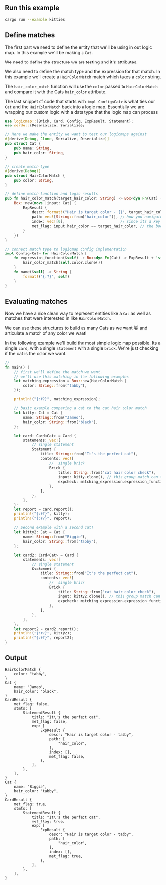 ## Run this example

```bash
cargo run --example kitties
```

## Define matches

The first part we need to define the entity that we'll be using in out logic map. In this example we'll be making a `Cat`.

We need to define the structure we are testing and it's attributes.

We also need to define the match type and the expression for that match. In this example we'll create a `HairColorMatch` match which takes a `color` string.

The `hair_color_match` function will use the `color` passed to `HairColorMatch` and compare it with the Cats `hair_color` attribute.

The last snippet of code that starts with `impl Config<Cat>` is what ties our `Cat` and the `HairColorMatch` back into a logic map. Essentially we are wrapping our custom logic with a data type that the logic map can process

```rust
use logicmap::{Brick, Card, Config, ExpResult, Statement};
use serde::{Deserialize, Serialize};

// Here we make the entity we want to test our logicmaps against
#[derive(Debug, Clone, Serialize, Deserialize)]
pub struct Cat {
    pub name: String,
    pub hair_color: String,
}

// create match type
#[derive(Debug)]
pub struct HairColorMatch {
    pub color: String,
}

// define match function and logic results
pub fn hair_color_match(target_hair_color: String) -> Box<dyn Fn(Cat) -> ExpResult + 'static> {
    Box::new(move |input: Cat| {
        ExpResult {
            descr: format!("Hair is target color - {}", target_hair_color), // a desciption of the match
            path: vec![String::from("hair_color")], // how you navigate to the answer
            index: vec![0],                         // since its a key value and not in a list
            met_flag: input.hair_color == target_hair_color, // the boolean test and result
        }
    })
}

// connect match type to logicmap Config implementation
impl Config<Cat> for HairColorMatch {
    fn expression_function(&self) -> Box<dyn Fn(Cat) -> ExpResult + 'static> {
        hair_color_match(self.color.clone())
    }
    fn name(&self) -> String {
        format!("{:?}", self)
    }
}
```

## Evaluating matches

Now we have a nice clean way to represent entities like a `Cat` as well as matches that were interested in like `HairColorMatch`.

We can use these structures to build as many Cats as we want 😺 and articulate a match of any color we want!

In the following example we'll build the most simple logic map possible. Its a single `card`, with a single `statement` with a single `brick`. We're just checking if the cat is the color we want.

```rust
//
fn main() {
    // first we'll define the match we want.
    // we'll use this matching in the following examples
    let matching_expression = Box::new(HairColorMatch {
        color: String::from("tabby"),
    });

    println!("{:#?}", matching_expression);

    // basic example comparing a cat to the cat hair color match
    let kitty: Cat = Cat {
        name: String::from("Jameo"),
        hair_color: String::from("black"),
    };

    let card: Card<Cat> = Card {
        statements: vec![
            // single statement
            Statement {
                title: String::from("It's the perfect cat"),
                contents: vec![
                    //  single brick
                    Brick {
                        title: String::from("cat hair color check"),
                        input: kitty.clone(), // this group match can't use any class above...
                        expcheck: matching_expression.expression_function(),
                    },
                ],
            },
        ],
    };
    let report = card.report();
    println!("{:#?}", kitty);
    println!("{:#?}", report);

    // Second example with a second cat!
    let kitty2: Cat = Cat {
        name: String::from("Biggie"),
        hair_color: String::from("tabby"),
    };

    let card2: Card<Cat> = Card {
        statements: vec![
            // single statement
            Statement {
                title: String::from("It's the perfect cat"),
                contents: vec![
                    //  single brick
                    Brick {
                        title: String::from("cat hair color check"),
                        input: kitty2.clone(), // this group match can't use any class above...
                        expcheck: matching_expression.expression_function(),
                    },
                ],
            },
        ],
    };
    let report2 = card2.report();
    println!("{:#?}", kitty2);
    println!("{:#?}", report2);
}
```

## Output

```
HairColorMatch {
    color: "tabby",
}
Cat {
    name: "Jameo",
    hair_color: "black",
}
CardResult {
    met_flag: false,
    stmts: [
        StatementResult {
            title: "It\'s the perfect cat",
            met_flag: false,
            exp: [
                ExpResult {
                    descr: "Hair is target color - tabby",
                    path: [
                        "hair_color",
                    ],
                    index: [],
                    met_flag: false,
                },
            ],
        },
    ],
}
Cat {
    name: "Biggie",
    hair_color: "tabby",
}
CardResult {
    met_flag: true,
    stmts: [
        StatementResult {
            title: "It\'s the perfect cat",
            met_flag: true,
            exp: [
                ExpResult {
                    descr: "Hair is target color - tabby",
                    path: [
                        "hair_color",
                    ],
                    index: [],
                    met_flag: true,
                },
            ],
        },
    ],
}
```
